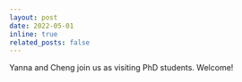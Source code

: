 ```yaml
---
layout: post
date: 2022-05-01
inline: true
related_posts: false
---
```


Yanna and Cheng join us as visiting PhD students. Welcome!